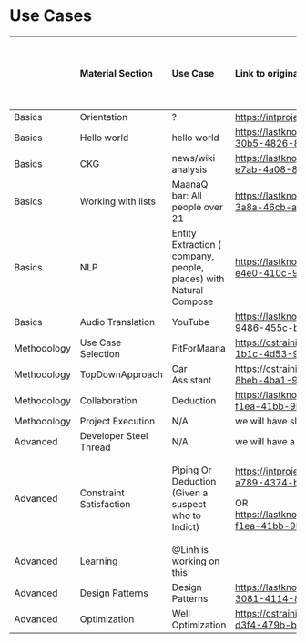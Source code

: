 # Use Cases

<table>
  <thead>
    <tr>
      <th style="text-align:left"></th>
      <th style="text-align:left">Material Section</th>
      <th style="text-align:left">Use Case</th>
      <th style="text-align:left">Link to original workspace</th>
      <th style="text-align:left">Does it need to be recreated on cstraining</th>
    </tr>
  </thead>
  <tbody>
    <tr>
      <td style="text-align:left">Basics</td>
      <td style="text-align:left">Orientation</td>
      <td style="text-align:left">?</td>
      <td style="text-align:left"><a href="https://intprojectsdev01.knowledge.maana.io/login">https://intprojectsdev01.knowledge.maana.io/login</a>
      </td>
      <td style="text-align:left">no</td>
    </tr>
    <tr>
      <td style="text-align:left">Basics</td>
      <td style="text-align:left">Hello world</td>
      <td style="text-align:left">hello world</td>
      <td style="text-align:left"><a href="https://lastknowngood.knowledge.maana.io/workspace/4b67f284-30b5-4826-8937-3573b405788d">https://lastknowngood.knowledge.maana.io/workspace/4b67f284-30b5-4826-8937-3573b405788d</a>
      </td>
      <td style="text-align:left">yes</td>
    </tr>
    <tr>
      <td style="text-align:left">Basics</td>
      <td style="text-align:left">CKG</td>
      <td style="text-align:left">news/wiki analysis</td>
      <td style="text-align:left"><a href="https://lastknowngood.knowledge.maana.io/workspace/f3a0dae1-e7ab-4a08-8511-8f24bc6e6974">https://lastknowngood.knowledge.maana.io/workspace/f3a0dae1-e7ab-4a08-8511-8f24bc6e6974</a>
      </td>
      <td style="text-align:left">yes</td>
    </tr>
    <tr>
      <td style="text-align:left">Basics</td>
      <td style="text-align:left">Working with lists</td>
      <td style="text-align:left">MaanaQ bar: All people over 21</td>
      <td style="text-align:left"><a href="https://lastknowngood.knowledge.maana.io/workspace/d5a3e4bd-3a8a-46cb-a06e-a96539cc6359">https://lastknowngood.knowledge.maana.io/workspace/d5a3e4bd-3a8a-46cb-a06e-a96539cc6359</a>
      </td>
      <td style="text-align:left">yes</td>
    </tr>
    <tr>
      <td style="text-align:left">Basics</td>
      <td style="text-align:left">NLP</td>
      <td style="text-align:left">Entity Extraction ( company, people, places) with Natural Compose</td>
      <td
      style="text-align:left"><a href="https://lastknowngood.knowledge.maana.io/workspace/45458995-e4e0-410c-915f-dacb1f155357">https://lastknowngood.knowledge.maana.io/workspace/45458995-e4e0-410c-915f-dacb1f155357</a>
        </td>
        <td style="text-align:left">no</td>
    </tr>
    <tr>
      <td style="text-align:left">Basics</td>
      <td style="text-align:left">Audio Translation</td>
      <td style="text-align:left">YouTube</td>
      <td style="text-align:left"><a href="https://lastknowngood.knowledge.maana.io/workspace/37ae5256-9486-455c-b4a9-a4d76784a5ad">https://lastknowngood.knowledge.maana.io/workspace/37ae5256-9486-455c-b4a9-a4d76784a5ad</a>
      </td>
      <td style="text-align:left">no</td>
    </tr>
    <tr>
      <td style="text-align:left">Methodology</td>
      <td style="text-align:left">Use Case Selection</td>
      <td style="text-align:left">FitForMaana</td>
      <td style="text-align:left"><a href="https://cstraining01.knowledge.maana.io/workspace/590b64de-1b1c-4d53-90ee-58a088115fa7">https://cstraining01.knowledge.maana.io/workspace/590b64de-1b1c-4d53-90ee-58a088115fa7</a>
      </td>
      <td style="text-align:left">no</td>
    </tr>
    <tr>
      <td style="text-align:left">Methodology</td>
      <td style="text-align:left">TopDownApproach</td>
      <td style="text-align:left">Car Assistant</td>
      <td style="text-align:left"><a href="https://cstraining01.knowledge.maana.io/workspace/1065fc6b-8beb-4ba1-9b24-0c03b7825cfd">https://cstraining01.knowledge.maana.io/workspace/1065fc6b-8beb-4ba1-9b24-0c03b7825cfd</a>
      </td>
      <td style="text-align:left">no</td>
    </tr>
    <tr>
      <td style="text-align:left">Methodology</td>
      <td style="text-align:left">Collaboration</td>
      <td style="text-align:left">Deduction</td>
      <td style="text-align:left"><a href="https://lastknowngood.knowledge.maana.io/workspace/68a6ac48-f1ea-41bb-9ba5-6fbccb795ff2">https://lastknowngood.knowledge.maana.io/workspace/68a6ac48-f1ea-41bb-9ba5-6fbccb795ff2</a>
      </td>
      <td style="text-align:left"></td>
    </tr>
    <tr>
      <td style="text-align:left">Methodology</td>
      <td style="text-align:left">Project Execution</td>
      <td style="text-align:left">N/A</td>
      <td style="text-align:left">we will have slides for this</td>
      <td style="text-align:left"></td>
    </tr>
    <tr>
      <td style="text-align:left">Advanced</td>
      <td style="text-align:left">Developer Steel Thread</td>
      <td style="text-align:left">N/A</td>
      <td style="text-align:left">we will have a video for this</td>
      <td style="text-align:left"></td>
    </tr>
    <tr>
      <td style="text-align:left">Advanced</td>
      <td style="text-align:left">Constraint Satisfaction</td>
      <td style="text-align:left">Piping Or Deduction (Given a suspect who to Indict)</td>
      <td style="text-align:left">
        <p><a href="https://intprojectsdev01.knowledge.maana.io/workspace/f11b90f3-a789-4374-b4f9-4ee66133456e">https://intprojectsdev01.knowledge.maana.io/workspace/f11b90f3-a789-4374-b4f9-4ee66133456e</a> 
        </p>
        <p>OR <a href="https://lastknowngood.knowledge.maana.io/workspace/68a6ac48-f1ea-41bb-9ba5-6fbccb795ff2">https://lastknowngood.knowledge.maana.io/workspace/68a6ac48-f1ea-41bb-9ba5-6fbccb795ff2</a>
        </p>
      </td>
      <td style="text-align:left">yes</td>
    </tr>
    <tr>
      <td style="text-align:left">Advanced</td>
      <td style="text-align:left">Learning</td>
      <td style="text-align:left">@Linh is working on this</td>
      <td style="text-align:left"></td>
      <td style="text-align:left"></td>
    </tr>
    <tr>
      <td style="text-align:left">Advanced</td>
      <td style="text-align:left">Design Patterns</td>
      <td style="text-align:left">Design Patterns</td>
      <td style="text-align:left"><a href="https://lastknowngood.knowledge.maana.io/workspace/846810b0-3081-4114-8e35-80604ea63635">https://lastknowngood.knowledge.maana.io/workspace/846810b0-3081-4114-8e35-80604ea63635</a>
      </td>
      <td style="text-align:left">yes</td>
    </tr>
    <tr>
      <td style="text-align:left">Advanced</td>
      <td style="text-align:left">Optimization</td>
      <td style="text-align:left">Well Optimization</td>
      <td style="text-align:left"><a href="https://cstraining01.knowledge.maana.io/workspace/48beeeb0-d3f4-479b-b8cf-fcc02f548254">https://cstraining01.knowledge.maana.io/workspace/48beeeb0-d3f4-479b-b8cf-fcc02f548254</a>
      </td>
      <td style="text-align:left"></td>
    </tr>
  </tbody>
</table>

